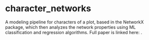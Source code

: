 # character_networks
A modeling pipeline for characters of a plot, based in the NetworkX package, which then analyzes the network properties using ML classification and regression algorithms. Full paper is linked here: .
